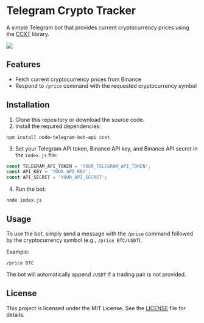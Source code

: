# Telegram Crypto Tracker

A simple Telegram bot that provides current cryptocurrency prices using the [CCXT](https://github.com/ccxt/ccxt) library.

![](https://cdn.discordapp.com/attachments/838519186950586398/1087842708866998414/image.png)
## Features

- Fetch current cryptocurrency prices from Binance
- Respond to `/price` command with the requested cryptocurrency symbol

## Installation

1. Clone this repository or download the source code.
2. Install the required dependencies:

```
npm install node-telegram-bot-api ccxt
```

3. Set your Telegram API token, Binance API key, and Binance API secret in the `index.js` file:

```javascript
const TELEGRAM_API_TOKEN = 'YOUR_TELEGRAM_API_TOKEN';
const API_KEY = 'YOUR_API_KEY';
const API_SECRET = 'YOUR_API_SECRET';
```

4. Run the bot:

```
node index.js
```

## Usage

To use the bot, simply send a message with the `/price` command followed by the cryptocurrency symbol (e.g., `/price BTC/USDT`).

Example:

```
/price BTC
```

The bot will automatically append `/USDT` if a trading pair is not provided.

## License

This project is licensed under the MIT License. See the [LICENSE](LICENSE) file for details.
